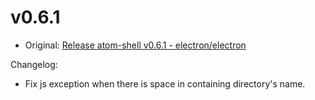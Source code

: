 # v0.6.1

* Original: [Release atom-shell v0.6.1 - electron/electron](https://github.com/electron/electron/releases/tag/v0.6.1)

Changelog:

* Fix js exception when there is space in containing directory's name.
